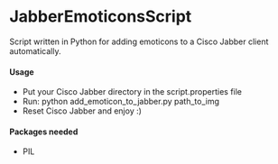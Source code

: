 # JabberEmoticonsScript
Script written in Python for adding emoticons to a Cisco Jabber client automatically.

#### Usage
- Put your Cisco Jabber directory in the script.properties file
- Run: python add_emoticon_to_jabber.py path_to_img
- Reset Cisco Jabber and enjoy :)

#### Packages needed
- PIL